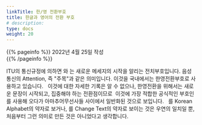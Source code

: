 ```yaml
---
linkTitle: 한/영 전환부호
title: 한글과 영어의 전환 부호
# description: 
type: docs
weight: 20
---
```

{{% pageinfo %}}
2022년 4월 25일 작성<br>
{{% /pageinfo %}}

ITU의 통신규정에 의하면 <KA>와 <CT>는 새로운 메세지의 시작을 알리는 전치부호입니다. 음성통신의 Attention, 즉 "주목"과 같은 의미입니다. 이것을 국내에서는 한영전환부호로 사용하고 있습니다.
 
이것에 대한 자세한 기록은 알 수 없으나, 한영전환을 위해서는 새로운 문장이 시작되고, 집중해야 하는 전환점이므로  이것에 가장 적합한 공식적인 부호인 <KA>를 사용해 오다가 아마추어무선사들 사이에서 일반화된 것으로 보입니다.
 
<KA>를 Korean Alphabet의 약자로 보거나, <CT>를 Change Text의 약자로 보이는 것은 우연의 일치일 뿐, 처음부터 그런 의미로 만든 것은 아니었다고 생각합니다.
